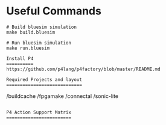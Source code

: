 
Useful Commands
===============
```
# Build bluesim simulation
make build.bluesim

# Run bluesim simulation
make run.bluesim

Install P4
==========
https://github.com/p4lang/p4factory/blob/master/README.md

Required Projects and layout
============================
```
/buildcache
/fpgamake
/connectal
/sonic-lite
```

P4 Action Support Matrix
========================
